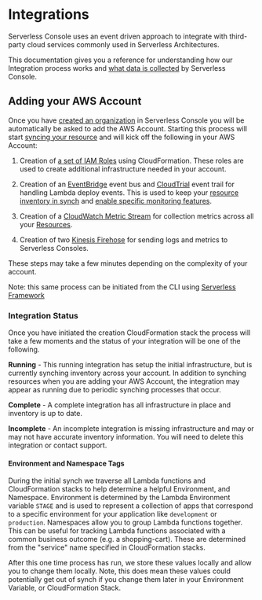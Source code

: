 <!--
title: Integrations
menuText: Integrations
description: Adding the AWS Integration
menuOrder: 3
-->

# Integrations
Serverless Console uses an event driven approach to integrate with 
third-party cloud services commonly used in Serverless Architectures. 

This documentation gives you a reference for understanding how our Integration 
process works and [what data is collected](./data-sources-and-roles.md) by Serverless Console. 

## Adding your AWS Account
Once you have [created an organization](../product/create-org.md) in Serverless Console
you will be automatically be asked to add the AWS Account. Starting this process will start [syncing your resource](#synching-inventory) and will kick off the following in your AWS Account:

1. Creation of [a set of IAM Roles](data-sources-and-roles.md#serverless-iam-roles) using CloudFormation. These roles are used to create additional infrastructure needed in your account. 

1. Creation of an [EventBridge](./glossary.md#EventBridge) event bus and [CloudTrial](../glossary.md#cloudtrail) event trail for handling Lambda deploy events. This is used to keep your [resource inventory in synch](#synching-inventory) and [enable specific monitoring features](./enable-monitoring-features.md). 

1. Creation of a [CloudWatch Metric Stream](../glossary.md#cloudwatch-metric-stream) for collection metrics across all your [Resources](../glossary.md#resources).

1. Creation of two [Kinesis Firehose](../glossary.md#kinesis-firehose) for sending logs and metrics to Serverless Consoles.

These steps may take a few minutes depending on the complexity of your account. 

Note: this same process can be initiated from the CLI using [Serverless Framework](#onboarding-using-serverless-framework)

### Integration Status
Once you have initiated the creation CloudFormation stack the process will take a few moments
and the status of your integration will be one of the following.

**Running** - This running integration has setup the initial infrastructure, but is 
currently synching inventory across your account. In addition to synching resources
when you are adding your AWS Account, the integration may appear as running due
to periodic synching processes that occur.

**Complete** - A complete integration has all infrastructure in place and 
inventory is up to date.  

**Incomplete** - An incomplete integration is missing infrastructure and may or may
not have accurate inventory information. You will need to delete this integration
or contact support.

#### Environment and Namespace Tags
During the initial synch we traverse all Lambda functions and CloudFormation stacks to help determine
a helpful Environment, and Namespace. Environment is determined by the Lambda Environment variable `STAGE` and is used to represent a collection of apps that correspond to a specific environment for your application like `development` or `production`. Namespaces allow you to group Lambda functions together. This can be useful for tracking Lambda functions associated with a common business outcome (e.g. a shopping-cart). These are determined from the "service" name specified in CloudFormation stacks.

After this one time process has run, we store these values locally and allow you to change them locally. Note, this does mean these values could potentially get out of synch if you change them later in your Environment Variable, or CloudFormation Stack. 

<!--
## Onboarding using the Serverless Framework
In addition to onboarding using [console.serverless.com](https://console.serverless.com?ref_website=https%3A%2F%2Fwww.serverless.com%2Fconsole%2Fdocs%2F) in your browser you can easily onboard
from the [Serverless Framework](https://github.com/serverless/serverless). 

Upgrade to version 3.24.0+

```text
npm install -g serverless

```
And run our onboarding command to walk through the same process above from the command line.

```text
serverless --console 
```
-->
